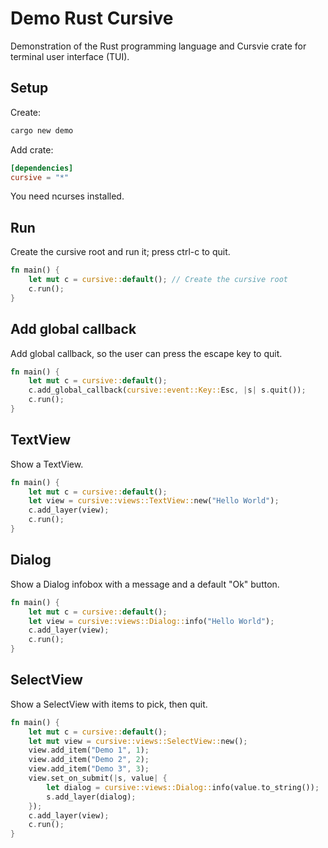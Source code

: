 # Demo Rust Cursive

Demonstration of the Rust programming language and Cursvie crate for terminal user interface (TUI).


## Setup

Create:

```sh
cargo new demo
```

Add crate:

```toml
[dependencies]
cursive = "*"
```

You need ncurses installed.


## Run

Create the cursive root and run it; press ctrl-c to quit.

```rust
fn main() {
    let mut c = cursive::default(); // Create the cursive root
    c.run();
}
```


## Add global callback

Add global callback, so the user can press the escape key to quit.

```rust
fn main() {
    let mut c = cursive::default();
    c.add_global_callback(cursive::event::Key::Esc, |s| s.quit());
    c.run();
}
```


## TextView

Show a TextView.

```rust
fn main() {
    let mut c = cursive::default();
    let view = cursive::views::TextView::new("Hello World");
    c.add_layer(view);
    c.run();
}
```


## Dialog

Show a Dialog infobox with a message and a default "Ok" button.

```rust
fn main() {
    let mut c = cursive::default();
    let view = cursive::views::Dialog::info("Hello World");
    c.add_layer(view);
    c.run();
}
```


## SelectView

Show a SelectView with items to pick, then quit.

```rust
fn main() {
    let mut c = cursive::default();
    let mut view = cursive::views::SelectView::new();
    view.add_item("Demo 1", 1);
    view.add_item("Demo 2", 2);
    view.add_item("Demo 3", 3);
    view.set_on_submit(|s, value| {
        let dialog = cursive::views::Dialog::info(value.to_string());
        s.add_layer(dialog);
    });
    c.add_layer(view);
    c.run();
}
```
